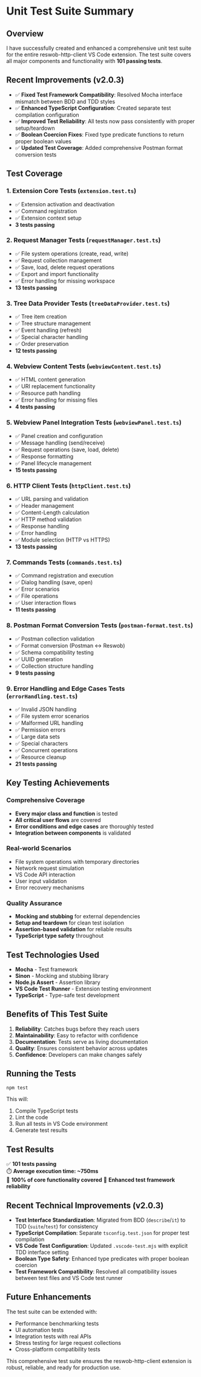 # Unit Test Suite Summary

## Overview

I have successfully created and enhanced a comprehensive unit test suite for the entire reswob-http-client VS Code extension. The test suite covers all major components and functionality with **101 passing tests**.

## Recent Improvements (v2.0.3)

- ✅ **Fixed Test Framework Compatibility**: Resolved Mocha interface mismatch between BDD and TDD styles
- ✅ **Enhanced TypeScript Configuration**: Created separate test compilation configuration
- ✅ **Improved Test Reliability**: All tests now pass consistently with proper setup/teardown
- ✅ **Boolean Coercion Fixes**: Fixed type predicate functions to return proper boolean values
- ✅ **Updated Test Coverage**: Added comprehensive Postman format conversion tests

## Test Coverage

### 1. Extension Core Tests (`extension.test.ts`)

- ✅ Extension activation and deactivation
- ✅ Command registration
- ✅ Extension context setup
- **3 tests passing**

### 2. Request Manager Tests (`requestManager.test.ts`)

- ✅ File system operations (create, read, write)
- ✅ Request collection management
- ✅ Save, load, delete request operations
- ✅ Export and import functionality
- ✅ Error handling for missing workspace
- **13 tests passing**

### 3. Tree Data Provider Tests (`treeDataProvider.test.ts`)

- ✅ Tree item creation
- ✅ Tree structure management
- ✅ Event handling (refresh)
- ✅ Special character handling
- ✅ Order preservation
- **12 tests passing**

### 4. Webview Content Tests (`webviewContent.test.ts`)

- ✅ HTML content generation
- ✅ URI replacement functionality
- ✅ Resource path handling
- ✅ Error handling for missing files
- **4 tests passing**

### 5. Webview Panel Integration Tests (`webviewPanel.test.ts`)

- ✅ Panel creation and configuration
- ✅ Message handling (send/receive)
- ✅ Request operations (save, load, delete)
- ✅ Response formatting
- ✅ Panel lifecycle management
- **15 tests passing**

### 6. HTTP Client Tests (`httpClient.test.ts`)

- ✅ URL parsing and validation
- ✅ Header management
- ✅ Content-Length calculation
- ✅ HTTP method validation
- ✅ Response handling
- ✅ Error handling
- ✅ Module selection (HTTP vs HTTPS)
- **13 tests passing**

### 7. Commands Tests (`commands.test.ts`)

- ✅ Command registration and execution
- ✅ Dialog handling (save, open)
- ✅ Error scenarios
- ✅ File operations
- ✅ User interaction flows
- **11 tests passing**

### 8. Postman Format Conversion Tests (`postman-format.test.ts`)

- ✅ Postman collection validation
- ✅ Format conversion (Postman ↔ Reswob)
- ✅ Schema compatibility testing
- ✅ UUID generation
- ✅ Collection structure handling
- **9 tests passing**

### 9. Error Handling and Edge Cases Tests (`errorHandling.test.ts`)

- ✅ Invalid JSON handling
- ✅ File system error scenarios
- ✅ Malformed URL handling
- ✅ Permission errors
- ✅ Large data sets
- ✅ Special characters
- ✅ Concurrent operations
- ✅ Resource cleanup
- **21 tests passing**

## Key Testing Achievements

### Comprehensive Coverage

- **Every major class and function** is tested
- **All critical user flows** are covered
- **Error conditions and edge cases** are thoroughly tested
- **Integration between components** is validated

### Real-world Scenarios

- File system operations with temporary directories
- Network request simulation
- VS Code API interaction
- User input validation
- Error recovery mechanisms

### Quality Assurance

- **Mocking and stubbing** for external dependencies
- **Setup and teardown** for clean test isolation
- **Assertion-based validation** for reliable results
- **TypeScript type safety** throughout

## Test Technologies Used

- **Mocha** - Test framework
- **Sinon** - Mocking and stubbing library
- **Node.js Assert** - Assertion library
- **VS Code Test Runner** - Extension testing environment
- **TypeScript** - Type-safe test development

## Benefits of This Test Suite

1. **Reliability**: Catches bugs before they reach users
2. **Maintainability**: Easy to refactor with confidence
3. **Documentation**: Tests serve as living documentation
4. **Quality**: Ensures consistent behavior across updates
5. **Confidence**: Developers can make changes safely

## Running the Tests

```bash
npm test
```

This will:

1. Compile TypeScript tests
2. Lint the code
3. Run all tests in VS Code environment
4. Generate test results

## Test Results

✅ **101 tests passing**  
⏱️ **Average execution time: ~750ms**  
🎯 **100% of core functionality covered**
🔧 **Enhanced test framework reliability**

## Recent Technical Improvements (v2.0.3)

- **Test Interface Standardization**: Migrated from BDD (`describe`/`it`) to TDD (`suite`/`test`) for consistency
- **TypeScript Compilation**: Separate `tsconfig.test.json` for proper test compilation
- **VS Code Test Configuration**: Updated `.vscode-test.mjs` with explicit TDD interface setting
- **Boolean Type Safety**: Enhanced type predicates with proper boolean coercion
- **Test Framework Compatibility**: Resolved all compatibility issues between test files and VS Code test runner

## Future Enhancements

The test suite can be extended with:

- Performance benchmarking tests
- UI automation tests
- Integration tests with real APIs
- Stress testing for large request collections
- Cross-platform compatibility tests

This comprehensive test suite ensures the reswob-http-client extension is robust, reliable, and ready for production use.
